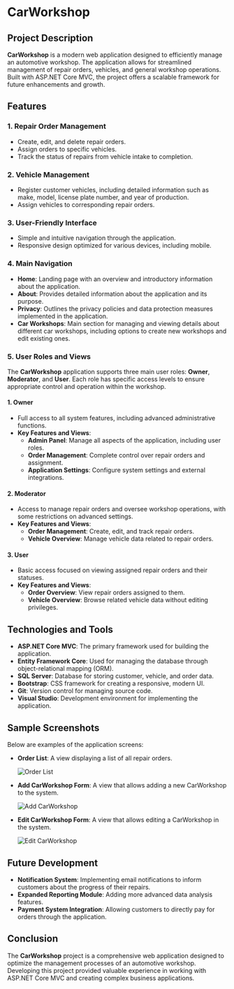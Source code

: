 # CarWorkshop

## Project Description

**CarWorkshop** is a modern web application designed to efficiently manage an automotive workshop. The application allows for streamlined management of repair orders, vehicles, and general workshop operations. Built with ASP.NET Core MVC, the project offers a scalable framework for future enhancements and growth.

## Features

### 1. Repair Order Management
- Create, edit, and delete repair orders.
- Assign orders to specific vehicles.
- Track the status of repairs from vehicle intake to completion.

### 2. Vehicle Management
- Register customer vehicles, including detailed information such as make, model, license plate number, and year of production.
- Assign vehicles to corresponding repair orders.

### 3. User-Friendly Interface
- Simple and intuitive navigation through the application.
- Responsive design optimized for various devices, including mobile.

### 4. Main Navigation
- **Home**: Landing page with an overview and introductory information about the application.
- **About**: Provides detailed information about the application and its purpose.
- **Privacy**: Outlines the privacy policies and data protection measures implemented in the application.
- **Car Workshops**: Main section for managing and viewing details about different car workshops, including options to create new workshops and edit existing ones.

### 5. User Roles and Views

The **CarWorkshop** application supports three main user roles: **Owner**, **Moderator**, and **User**. Each role has specific access levels to ensure appropriate control and operation within the workshop.

#### 1. Owner
- Full access to all system features, including advanced administrative functions.
- **Key Features and Views**:
  - **Admin Panel**: Manage all aspects of the application, including user roles.
  - **Order Management**: Complete control over repair orders and assignment.
  - **Application Settings**: Configure system settings and external integrations.

#### 2. Moderator
- Access to manage repair orders and oversee workshop operations, with some restrictions on advanced settings.
- **Key Features and Views**:
  - **Order Management**: Create, edit, and track repair orders.
  - **Vehicle Overview**: Manage vehicle data related to repair orders.

#### 3. User
- Basic access focused on viewing assigned repair orders and their statuses.
- **Key Features and Views**:
  - **Order Overview**: View repair orders assigned to them.
  - **Vehicle Overview**: Browse related vehicle data without editing privileges.

## Technologies and Tools

- **ASP.NET Core MVC**: The primary framework used for building the application.
- **Entity Framework Core**: Used for managing the database through object-relational mapping (ORM).
- **SQL Server**: Database for storing customer, vehicle, and order data.
- **Bootstrap**: CSS framework for creating a responsive, modern UI.
- **Git**: Version control for managing source code.
- **Visual Studio**: Development environment for implementing the application.

## Sample Screenshots

Below are examples of the application screens:

- **Order List**: A view displaying a list of all repair orders.
  
  ![Order List](https://github.com/user-attachments/assets/891a8c15-89fb-437e-80e3-1595db4a911b)

- **Add CarWorkshop Form**: A view that allows adding a new CarWorkshop to the system.
  
  ![Add CarWorkshop](https://github.com/user-attachments/assets/cc830cd8-b5ac-4c0f-b2e6-4540a00ffd0e)

- **Edit CarWorkshop Form**: A view that allows editing a CarWorkshop in the system.
  
  ![Edit CarWorkshop](https://github.com/user-attachments/assets/6fe3860b-4afe-4edf-8356-5b1d55ed6dc6)

## Future Development

- **Notification System**: Implementing email notifications to inform customers about the progress of their repairs.
- **Expanded Reporting Module**: Adding more advanced data analysis features.
- **Payment System Integration**: Allowing customers to directly pay for orders through the application.

## Conclusion

The **CarWorkshop** project is a comprehensive web application designed to optimize the management processes of an automotive workshop. Developing this project provided valuable experience in working with ASP.NET Core MVC and creating complex business applications.
